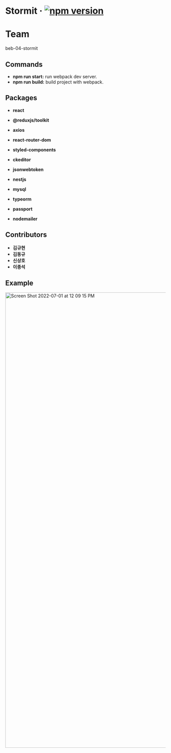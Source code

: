 # Stormit &middot; [![npm version](https://img.shields.io/npm/v/react.svg?style=flat)](https://circleci.com/gh/facebook/react)

# Team
beb-04-stormit

## Commands
* **npm run start:** run webpack dev server.
* **npm run build:** build project with webpack.

## Packages
* **react**
* **@reduxjs/toolkit**
* **axios**
* **react-router-dom**
* **styled-components**
* **ckeditor**
* **jsonwebtoken**

* **nestjs**
* **mysql**
* **typeorm**
* **passport**
* **nodemailer**

## Contributors
* **김규현**
* **김동규**
* **신상호**
* **이종석**

## Example
<img width="1431" alt="Screen Shot 2022-07-01 at 12 09 15 PM" src="https://user-images.githubusercontent.com/94950829/176816001-2348046c-5fa1-4025-8a95-b5dae03cb27b.png">

